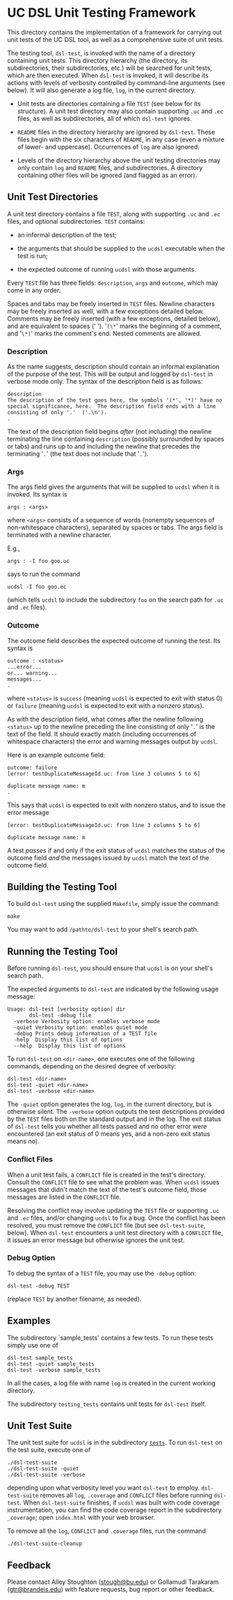 UC DSL Unit Testing Framework
====================================================================

This directory contains the implementation of a framework for carrying
out unit tests of the UC DSL tool, as well as a comprehensive suite of
unit tests.

The testing tool, `dsl-test`, is invoked with the name of a directory
containing unit tests. This directory hierarchy (the directory, its
subdirectories, their subdirectories, etc.) will be searched for unit
tests, which are then executed. When `dsl-test` is invoked, it will
describe its actions with levels of verbosity controlled by
command-line arguments (see below). It will also generate a log file,
`log`, in the current directory.

* Unit tests are directories containing a file `TEST` (see below for
  its structure). A unit test directory may also contain supporting
  `.uc` and `.ec` files, as well as subdirectories, all of which
  `dsl-test` ignores.

* `README` files in the directory hierarchy are ignored by
  `dsl-test`. These files begin with the six characters of `README`,
  in any case (even a mixture of lower- and uppercase). Occurrences of
  `log` are also ignored.

* Levels of the directory hierarchy above the unit testing directories
  may only contain `log` and `README` files, and subdirectories. A
  directory containing other files will be ignored (and flagged as an
  error).

Unit Test Directories
--------------------------------------------------------------------

A unit test directory contains a file `TEST`, along with supporting
`.uc` and `.ec` files, and optional subdirectories. `TEST` contains:

* an informal description of the test;

* the arguments that should be supplied to the `ucdsl` executable when
the test is run;

* the expected outcome of running `ucdsl` with those arguments.

Every `TEST` file has three fields: `description`, `args` and
`outcome`, which may come in any order.

Spaces and tabs may be freely inserted in `TEST` files. Newline
characters may be freely inserted as well, with a few exceptions
detailed below.  Comments may be freely inserted (with a few
exceptions, detailed below), and are equivalent to spaces (' ').
'`(\*`' marks the beginning of a comment, and '`\*)`' marks the comment's
end.  Nested comments are allowed.

### Description

As the name suggests, description should contain an informal
explanation of the purpose of the test.  This will be output and
logged by `dsl-test` in verbose mode only.  The syntax of the
description field is as follows:

```
description
The description of the test goes here, the symbols '(*', '*)' have no
special significance, here.  The description field ends with a line
consisting of only '.'  ('.\n').
.
```

The text of the description field begins *after* (not including) the
newline terminating the line containing `description` (possibly
surrounded by spaces or tabs) and runs up to and including the newline
that precedes the terminating '`.`' (the text does not include that
'`.`').

### Args

The args field gives the arguments that will be supplied to `ucdsl`
when it is invoked. Its syntax is

```
args : <args>
```

where `<args>` consists of a sequence of words (nonempty sequences of
non-whitespace characters), separated by spaces or tabs. The args
field is terminated with a newline character.

E.g.,

```
args : -I foo goo.uc
```

says to run the command


```
ucdsl -I foo goo.ec
```

(which tells `ucdsl` to include the subdirectory `foo` on the
search path for `.uc` and `.ec` files).

### Outcome

The outcome field describes the expected outcome of running
the test. Its syntax is

```
outcome : <status>
...error...
or... warning...
messages...
.
```

where `<status>` is `success` (meaning `ucdsl` is expected to exit with
status 0) or `failure` (meaning `ucdsl` is expected to exit with a
nonzero status).

As with the description field, what comes after the
newline following `<status>` up to the newline preceding the line
consisting of only '`.`' is the text of the field. It should exactly
match (including occurrences of whitespace characters) the error and
warning messages output by `ucdsl`.

Here is an example outcome field:

```
outcome: failure
[error: testDuplicateMessageId.uc: from line 3 columns 5 to 6]

duplicate message name: m
.
```

This says that `ucdsl` is expected to exit with nonzero status, and
to issue the error message

```
[error: testDuplicateMessageId.uc: from line 3 columns 5 to 6]

duplicate message name: m
```

A test *passes* if and only if the exit status of `ucdsl` matches
the status of the outcome field *and* the messages issued by
`ucdsl` match the text of the outcome field.


Building the Testing Tool
--------------------------------------------------------------------

To build `dsl-test` using the supplied `Makefile`, simply issue
the command:

```
make
```

You may want to add `/pathto/dsl-test` to your shell's search path.

Running the Testing Tool
--------------------------------------------------------------------

Before running `dsl-test`, you should ensure that `ucdsl` is on your
shell's search path.

The expected arguments to `dsl-test` are indicated by the following
usage message:

```
Usage: dsl-test [verbosity option] dir
       dsl-test -debug file
  -verbose Verbosity option: enables verbose mode
  -quiet Verbosity option: enables quiet mode
  -debug Prints debug information of a TEST file
  -help  Display this list of options
  --help  Display this list of options
```

To run `dsl-test` on `<dir-name>`, one executes one of the following
commands, depending on the desired degree of verbosity:

```
dsl-test <dir-name>
dsl-test -quiet <dir-name>
dsl-test -verbose <dir-name>
```

The `-quiet` option generates the log, `log`, in the current
directory, but is otherwise silent. The `-verbose` option outputs the
test descriptions provided by the `TEST` files both on the standard
output and in the log. The exit status of `dsl-test` tells you whether
all tests passed and no other error were encountered (an exit status
of 0 means yes, and a non-zero exit status means no).

### Conflict Files

When a unit test fails, a `CONFLICT` file is created in the test's
directory. Consult the `CONFLICT` file to see what the problem was.
When `ucdsl` issues messages that didn't match the text of the
test's outcome field, those messages are listed in the `CONFLICT`
file.

Resolving the conflict may involve updating the `TEST` file or
supporting `.uc` and `.ec` files, and/or changing `ucdsl` to fix a
bug. Once the conflict has been resolved, you must remove the
`CONFLICT` file (but see `dsl-test-suite`, below). When `dsl-test`
encounters a unit test directory with a `CONFLICT` file, it issues an
error message but otherwise ignores the unit test.

### Debug Option

To debug the syntax of a `TEST` file, you may use the `-debug`
option:

```
dsl-test -debug TEST
```

(replace `TEST` by another filename, as needed).

Examples
--------------------------------------------------------------------

The subdirectory `sample_tests' contains a few tests. To run these
tests simply use one of

```
dsl-test sample_tests
dsl-test -quiet sample_tests
dsl-test -verbose sample_tests
```

In all the cases, a log file with name `log` is created in the current
working directory.

The subdirectory `testing_tests` contains unit tests for `dsl-test`
itself.

Unit Test Suite
--------------------------------------------------------------------

The unit test suite for `ucdsl` is in the subdirectory [`tests`](tests).
To run `dsl-test` on the test suite, execute one of

```
./dsl-test-suite
./dsl-test-suite -quiet
./dsl-test-suite -verbose
```

depending upon what verbosity level you want `dsl-test` to employ.
`dsl-test-suite` removes all `log`, `.coverage` and `CONFLICT` files
before running `dsl-test`. When `dsl-test-suite` finishes, if `ucdsl`
was built with code coverage instrumentation, you can find the code
coverage report in the subdirectory `_coverage`; open `index.html`
with your web browser.

To remove all the `log`, `CONFLICT` and `.coverage` files, run the
command

```
./dsl-test-suite-cleanup
```

Feedback
--------------------------------------------------------------------

Please contact Alley Stoughton (stough@bu.edu) or Gollamudi Tarakaram
(gtr@brandeis.edu) with feature requests, bug report or other feedback.
